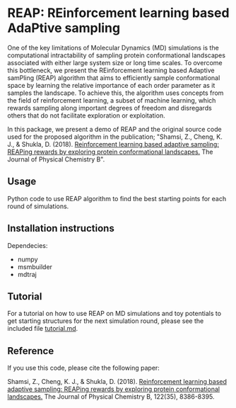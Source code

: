 # REAP: REinforcement learning based AdaPtive sampling
One of the key limitations of Molecular Dynamics (MD) simulations is the computational intractability of sampling protein conformational landscapes associated with either large system size or long time scales. To overcome this bottleneck, we present the REinforcement learning based Adaptive samPling (REAP) algorithm that aims to efficiently sample conformational space by learning the relative importance of each order parameter as it samples the landscape. To achieve this, the algorithm uses concepts from the field of reinforcement learning, a subset of machine learning, which rewards sampling along important degrees of freedom and disregards others that do not facilitate exploration or exploitation. 

In this package, we present a demo of REAP and the original source code used for the proposed algorithm in the publication; "Shamsi, Z., Cheng, K. J., & Shukla, D. (2018). [Reinforcement learning based adaptive sampling: REAPing rewards by exploring protein conformational landscapes.](https://pubs.acs.org/doi/10.1021/acs.jpcb.8b06521) The Journal of Physical Chemistry B".

## Usage
Python code to use REAP algorithm to find the best starting points for each round of simulations.

## Installation instructions
Dependecies:
* numpy
* msmbuilder
* mdtraj

## Tutorial
For a tutorial on how to use REAP on MD simulations and toy potentials to get starting structures for the next simulation round, please see the included file [tutorial.md](https://github.com/ShuklaGroup/REAP-ReinforcementLearningBasedAdaptiveSampling/blob/master/example/tutorial.md).

## Reference
If you use this code, please cite the following paper:

Shamsi, Z., Cheng, K. J., & Shukla, D. (2018). [Reinforcement learning based adaptive sampling: REAPing rewards by exploring protein conformational landscapes.](https://pubs.acs.org/doi/10.1021/acs.jpcb.8b06521) The Journal of Physical Chemistry B, 122(35), 8386-8395.



